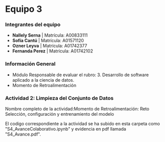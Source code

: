 # **Equipo 3**

### **Integrantes del equipo**
- **Nallely Serna** | Matrícula: A00833111
- **Sofía Cantú** | Matrícula: A01571120
- **Ozner Leyva** | Matrícula: A01742377
- **Fernanda Perez** | Matrícula: A01742102

### **Información General**
- Módulo Responsable de evaluar el rubro: 3. Desarrollo de software aplicado a la ciencia de datos.
- Momento de Retroalimentación

### **Actividad 2: Limpieza del Conjunto de Datos**

Nombre completo de la actividad:Momento de Retroalimentación: Reto Selección, configuración y entrenamiento del modelo 

El codigo correspondiente a la actividad se ha subido en esta carpeta como "S4_AvanceColaborativo.ipynb" y evidencia en pdf llamada "S4_Avance.pdf".


